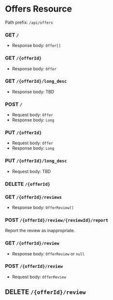 # Offers Resource
Path prefix: `/api/offers`

### GET `/`
- Response body: `Offer[]`

### GET `/{offerId}`
- Response body: `Offer`

### GET `/{offerId}/long_desc`
- Response body: TBD

### POST `/`
- Request body: `Offer`
- Response body: `Long`

### PUT `/{offerId}`
- Request body: `Offer`
- Response body: `Long`

### PUT `/{offerId}/long_desc`
- Request body: TBD

### DELETE `/{offerId}`

### GET `/{offerId}/reviews`
- Response body: `OfferReview[]`

### POST `/{offerId}/review/{reviewId}/report`
Report the review as inappropriate.

### GET `/{offerId}/review`
- Response body: `OfferReview` or `null`

### POST `/{offerId}/review`
- Request body: `OfferReview`

## DELETE `/{offerId}/review`
